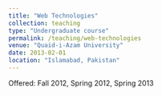 ```yaml
---
title: "Web Technologies"
collection: teaching
type: "Undergraduate course"
permalink: /teaching/web-technologies
venue: "Quaid-i-Azam University"
date: 2013-02-01
location: "Islamabad, Pakistan"
---
```


Offered: Fall 2012, Spring 2012, Spring 2013
